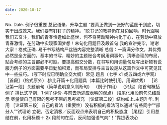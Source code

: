 ```yaml
---
date: 2020-10-17
---
```


No. Dale. 例子很重要 总记语录、升华主题 “要真正做到一张好的蓝图干到底，切实干出成效来。我们要有钉钉子的精神。“聪书记的教导仍在耳边回响，时代召唤我们去奋斗，我们的青春恰逢如此盛世，何不将劳动精神内化于心，在劳动中释放青春激情，在劳动中实现家国梦想！末句化用题目及段首句 我的宣讲完毕，谢谢大家！格式正确. 易干书写结构严丝链内容完整清晰 总信：一篇满分作文，其优秀必然是全方面的，基本的书写，精妙的主题账合考纲用词事句，清晰合理的布局，贴合考纲的主旨都必不可缺。要提高假交分数，在书写和用词量句及写出新颖有说服力例子的方面需要平日勤加积累，而布局安排与主旨设是从这篇作文中可究见其中一些技巧。（写下时应已明确全交大纲）常见
题且（七字 x1 或五四或六字观）
［首段］（格式原外）.排比开篇＋化用题具（本篇比时使引用，用词优秀）
［论证第一段］关题前句（简单说明意义判断句）
（例子作用）
（兴起）段首句概括例子 排比式举例．1 例子评价-与前去所述应表明的观点）
段尾化用段前句总结启示
尽量使自己有限的思考不带的思考被充
［论证第二段］结构如上.主题升华.
利用
［论证第三段］自己的看法（重要性）没有积极的看法可以通过“有些同字”“部分人”“试理论
立靶，否定消极／反面观点来表明自己的积极态度
［尾程］引用总结在前，化用标题＋ 2x 段前句在后，反问加强语气向“！”靠拢表决心
